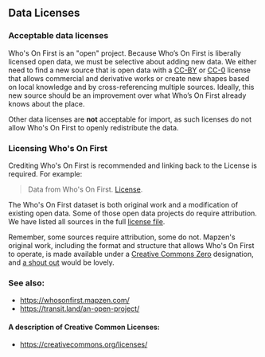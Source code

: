 ## Data Licenses
### Acceptable data licenses

Who's On First is an "open" project. Because Who’s On First is liberally licensed open data, we must be selective about adding new data. We either need to find a new source that is open data with a [CC-BY](https://creativecommons.org/licenses/by/4.0/) or [CC-0](https://creativecommons.org/share-your-work/public-domain/cc0/) license that allows commercial and derivative works or create new shapes based on local knowledge and by cross-referencing multiple sources. Ideally, this new source should be an improvement over what Who’s On First already knows about the place.

Other data licenses are **not** acceptable for import, as such licenses do not allow Who's On First to openly redistribute the data.

### Licensing Who's On First

Crediting Who's On First is recommended and linking back to the License is required. For example:

> Data from Who's On First. [License](https://github.com/whosonfirst-data/whosonfirst-data/blob/master/LICENSE.md).

The Who's On First dataset is both original work and a modification of existing open data. Some of those open data projects do require attribution. We have listed all sources in the full [license file](https://github.com/whosonfirst-data/whosonfirst-data/blob/master/LICENSE.md).

Remember, some sources require attribution, some do not. Mapzen's original work, including the format and structure that allows Who's On First to operate, is made available under a [Creative Commons Zero](https://creativecommons.org/choose/zero/) designation, and [a shout out](https://twitter.com/mapzen/) would be lovely.

### See also: 
- https://whosonfirst.mapzen.com/
- https://transit.land/an-open-project/

#### A description of Creative Common Licenses:
- https://creativecommons.org/licenses/

